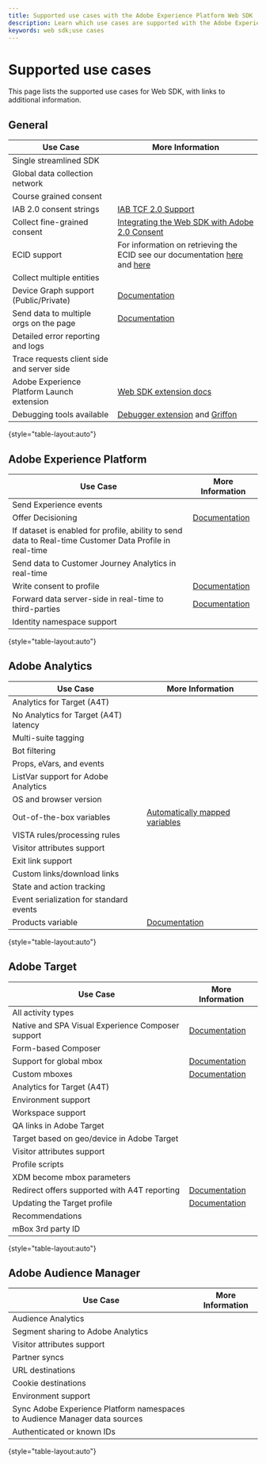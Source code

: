 ```yaml
---
title: Supported use cases with the Adobe Experience Platform Web SDK
description: Learn which use cases are supported with the Adobe Experience Platform Web SDK.
keywords: web sdk;use cases
---
```


# Supported use cases

This page lists the supported use cases for Web SDK, with links to additional information.

## General

| Use Case | More Information |
| --- | --- |
| Single streamlined SDK | |
| Global data collection network |  |
| Course grained consent |  |
| IAB 2.0 consent strings | [IAB TCF 2.0 Support](https://experienceleague.adobe.com/docs/experience-platform/edge/consent/iab-tcf/overview.html?lang=en#consent) |
| Collect fine-grained consent | [Integrating the Web SDK with Adobe 2.0 Consent](https://experienceleague.adobe.com/docs/experience-platform/landing/governance-privacy-security/consent/adobe/sdk.html#prerequisites) |
| ECID support | For information on retrieving the ECID see our documentation [here](https://experienceleague.adobe.com/docs/experience-platform/edge/identity/overview.html?lang=en#first-party-identity) and [here](https://experienceleague.adobe.com/docs/experience-platform/edge/extension/accessing-the-ecid.html?lang=en#extension) |
| Collect multiple entities |  |
| Device Graph support (Public/Private) | [Documentation](https://experienceleague.adobe.com/docs/analytics/components/cda/device-graph.html?lang=en) |
| Send data to multiple orgs on the page | [Documentation](https://experienceleague.adobe.com/docs/experience-platform/edge/fundamentals/interacting-with-multiple-properties.html?lang=en#fundamentals) |
| Detailed error reporting and logs |  |
| Trace requests client side and server side |  |
| Adobe Experience Platform Launch extension | [Web SDK extension docs](https://experienceleague.adobe.com/docs/experience-platform/edge/extension/web-sdk-extension.html?lang=en#extension) |
| Debugging tools available | [Debugger extension](https://experienceleague.adobe.com/docs/debugger-learn/tutorials/experience-platform-debugger/introduction-to-the-experience-platform-debugger.html?lang=en) and [Griffon](https://aep-sdks.gitbook.io/docs/beta/project-griffon) |

{style="table-layout:auto"}

## Adobe Experience Platform

| Use Case | More Information |
| --- | --- |
| Send Experience events |  |
| Offer Decisioning | [Documentation](https://experienceleague.adobe.com/docs/experience-platform/edge/personalization/offer-decisioning/offer-decisioning-overview.html?lang=en#personalization) |
| If dataset is enabled for profile, ability to send data to Real-time Customer Data Profile in real-time |  |  
| Send data to Customer Journey Analytics in real-time |  |
| Write consent to profile | [Documentation](https://experienceleague.adobe.com/docs/experience-platform/landing/governance-privacy-security/consent/adobe/sdk.html?lang=en) |
| Forward data server-side in real-time to third-parties| [Documentation](../../tags/ui/event-forwarding/overview.md) |
| Identity namespace support |  |

{style="table-layout:auto"}

## Adobe Analytics

| Use Case | More Information |
| --- | --- |
| Analytics for Target (A4T) |  |
| No Analytics for Target (A4T) latency |  |
| Multi-suite tagging |  |
| Bot filtering |  |
| Props, eVars, and events |  |
| ListVar support for Adobe Analytics |  |
| OS and browser version |  |
| Out-of-the-box variables | [Automatically mapped variables](https://experienceleague.adobe.com/docs/experience-platform/edge/data-collection/adobe-analytics/automatically-mapped-vars.html?lang=en#data-collection) |
| VISTA rules/processing rules |  |
| Visitor attributes support |  |
| Exit link support |  |
| Custom links/download links |  |
| State and action tracking |  |
| Event serialization for standard events |  |
| Products variable | [Documentation](https://experienceleague.adobe.com/docs/experience-platform/edge/data-collection/collect-commerce-data.html?lang=en#actions-related-to-products) |

{style="table-layout:auto"}

## Adobe Target

| Use Case | More Information |
| --- | --- |
| All activity types |  |
| Native and SPA Visual Experience Composer support | [Documentation](https://experienceleague.adobe.com/docs/experience-platform/edge/personalization/adobe-target/spa-implementation.html?lang=en#personalization) |
| Form-based Composer |  |
| Support for global mbox | [Documentation](https://experienceleague.adobe.com/docs/experience-platform/edge/personalization/rendering-personalization-content.html?lang=en#automatically-rendering-content) |
| Custom mboxes | [Documentation](https://experienceleague.adobe.com/docs/experience-platform/edge/personalization/rendering-personalization-content.html?lang=en#manually-rendering-content) |
| Analytics for Target (A4T) |  |
| Environment support |  |
| Workspace support |  |
| QA links in Adobe Target |  |
| Target based on geo/device in Adobe Target|  |
| Visitor attributes support |  |
| Profile scripts |  |
| XDM become mbox parameters |  |
| Redirect offers supported with A4T reporting | [Documentation](https://experienceleague.adobe.com/docs/target/using/experiences/offers/offer-redirect.html?lang=en) |
| Updating the Target profile | [Documentation](https://experienceleague.adobe.com/docs/experience-platform/edge/personalization/adobe-target/target-overview.html?lang=en#single-profile-update) |
| Recommendations |  |
| mBox 3rd party ID |  | 

{style="table-layout:auto"}

## Adobe Audience Manager

| Use Case | More Information |
| --- | --- |
| Audience Analytics |  |
| Segment sharing to Adobe Analytics |  |
| Visitor attributes support |  |
| Partner syncs |  |
| URL destinations |  |
| Cookie destinations |  |
| Environment support |  |
| Sync Adobe Experience Platform namespaces to Audience Manager data sources |  |
| Authenticated or known IDs |  |

{style="table-layout:auto"}

